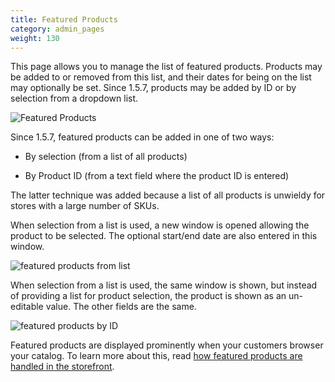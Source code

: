 ```yaml
---
title: Featured Products
category: admin_pages
weight: 130
---
```


This page allows you to manage the list of featured products.  Products may be added to or removed from this list, and their dates for being on the list may optionally be set.  Since 1.5.7, products may be added by ID or by selection from a dropdown list.  

![Featured Products](/images/featured.png) 

Since 1.5.7, featured products can be added in one of two ways: 

- By selection (from a list of all products)

- By Product ID (from a text field where the product ID is entered)

The latter technique was added because a list of all products is unwieldy for stores with a large number of SKUs. 

When selection from a list is used, a new window is opened allowing the product to be selected.  The optional start/end date are also entered in this window. 

![featured products from list](/images/featured_from_list.png)

When selection from a list is used, the same window is shown, but instead of providing a list for product selection, the product is shown as an un-editable value.   The other fields are the same. 

![featured products by ID](/images/featured_by_id.png)

Featured products are displayed prominently when your customers browser your catalog.  To learn more about this, read [how featured products are handled in the storefront](/user/products/featured_products/). 


